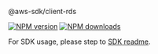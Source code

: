 @aws-sdk/client-rds

[![NPM version](https://img.shields.io/npm/v/@aws-sdk/client-rds/rc.svg)](https://www.npmjs.com/package/@aws-sdk/client-rds)
[![NPM downloads](https://img.shields.io/npm/dm/@aws-sdk/client-rds.svg)](https://www.npmjs.com/package/@aws-sdk/client-rds)

For SDK usage, please step to [SDK readme](https://github.com/aws/aws-sdk-js-v3).
